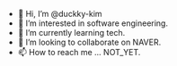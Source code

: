 - 👋 Hi, I’m @duckky-kim
- 👀 I’m interested in software engineering.
- 🌱 I’m currently learning tech.
- 💞️ I’m looking to collaborate on NAVER.
- 📫 How to reach me ... NOT_YET.

